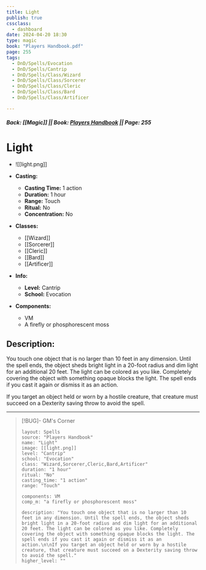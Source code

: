```yaml
---
title: Light
publish: true
cssclass:
  - dashboard
date: 2024-04-20 18:30
type: magic
book: "Players Handbook.pdf"
page: 255
tags:
  - DnD/Spells/Evocation
  - DnD/Spells/Cantrip
  - DnD/Spells/Class/Wizard
  - DnD/Spells/Class/Sorcerer
  - DnD/Spells/Class/Cleric
  - DnD/Spells/Class/Bard
  - DnD/Spells/Class/Artificer

---
```


##### Back: [[Magic]] || Book: [Players Handbook](https://drive.google.com/drive/folders/1O5bhpYizcIT5xxAoLOuzCRht_PVS7VSG?usp=sharing) || Page: 255

# Light
- ![[light.png]]
- **Casting:**
    - **Casting Time:** 1 action
    - **Duration:** 1 hour
    - **Range:** Touch
    - **Ritual:** No
    - **Concentration:** No
- **Classes:**
    - [[Wizard]]
    - [[Sorcerer]]
    - [[Cleric]]
    - [[Bard]]
    - [[Artificer]]

- **Info:**
    - **Level:** Cantrip
    - **School:** Evocation
- **Components:**
    - VM
    - A firefly or phosphorescent moss

## Description:
You touch one object that is no larger than 10 feet in any dimension. Until the spell ends, the object sheds bright light in a 20-foot radius and dim light for an additional 20 feet. The light can be colored as you like. Completely covering the object with something opaque blocks the light. The spell ends if you cast it again or dismiss it as an action.

If you target an object held or worn by a hostile creature, that creature must succeed on a Dexterity saving throw to avoid the spell.



---

> [!BUG]- GM's Corner
>
> ```statblock
> layout: Spells
> source: "Players Handbook"
> name: "Light"
> image: [[light.png]]
> level: "Cantrip"
> school: "Evocation"
> class: "Wizard,Sorcerer,Cleric,Bard,Artificer"
> duration: "1 hour"
> ritual: "No"
> casting_time: "1 action"
> range: "Touch"
>
> components: VM
> comp_m: "a firefly or phosphorescent moss"
>
> description: "You touch one object that is no larger than 10 feet in any dimension. Until the spell ends, the object sheds bright light in a 20-foot radius and dim light for an additional 20 feet. The light can be colored as you like. Completely covering the object with something opaque blocks the light. The spell ends if you cast it again or dismiss it as an action.\n\nIf you target an object held or worn by a hostile creature, that creature must succeed on a Dexterity saving throw to avoid the spell."
> higher_level: ""
> ```
